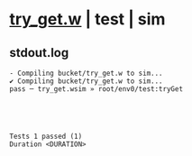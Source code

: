 # [try_get.w](../../../../examples/tests/valid/try_get.w) | test | sim

## stdout.log
```log
- Compiling bucket/try_get.w to sim...
✔ Compiling bucket/try_get.w to sim...
pass ─ try_get.wsim » root/env0/test:tryGet
 




Tests 1 passed (1) 
Duration <DURATION>

```

